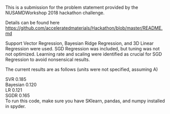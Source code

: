 This is a submission for the problem statement provided by the NUSAMDWorkshop 2018 hackathon challenge.

Details can be found here
https://github.com/acceleratedmaterials/Hackathon/blob/master/README.md

Support Vector Regression, Bayesian Ridge Regression, and 3D Linear Regression were used. SGD Regression was included, 
but tuning was not not optimized. Learning rate and scaling were identified as crucial for SGD Regression to avoid nonsensical results.

The current results are as follows (units were not specified, assuming A)

SVR 0.185 <br />
Bayesian 0.120 <br />
LR 0.121 <br />
SGDR 0.165 <br />
To run this code, make sure you have SKlearn, pandas, and numpy installed in spyder.


